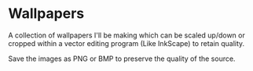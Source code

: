 # Wallpapers
A collection of wallpapers I'll be making which can be scaled up/down or cropped within a vector editing program (Like InkScape) to retain quality.

Save the images as PNG or BMP to preserve the quality of the source.